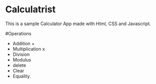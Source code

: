 # Calculatrist

This is a sample Calculator App made with Html, CSS and Javascript.

#Operations

- Addition +
- Multiplication x
- Division 
- Modulus
- delete
- Clear
- Equality.
